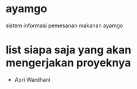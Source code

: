 # ayamgo
sistem informasi pemesanan makanan ayamgo
<h1>list siapa saja yang akan mengerjakan proyeknya</h1>
    <ul>
        <li>Apri Wardhani</li>
    </ul>
